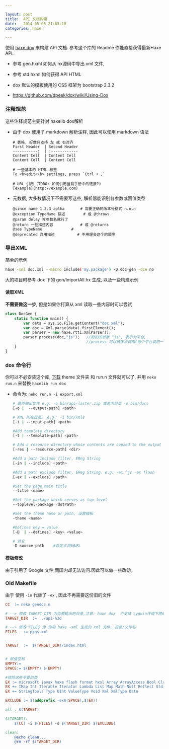 ```yaml
---

layout: post
title:  API 文档构建
date:   2014-05-05 21:03:10
categories: haxe

---
```


使用 [haxe dox](https://github.com/dpeek/dox) 来构建 API 文档. 参考这个库的 Readme 你能直接获得最新Haxe API.

* 参考 gen.hxml 如何从 hx源码中导出 xml 文件,

* 参考 std.hxml 如何获得 API HTML

* dox 默认的模板使用的 CSS 框架为 bootstrap 2.3.2

* https://github.com/dpeek/dox/wiki/Using-Dox

<!-- more -->



### 注释规范

这些注释规范主要针对 haxelib dox解析

* 由于 dox 使用了 markdown 解析注释, 因此可以使用 markdown 语法

  ```
  # 表格, 好像只支持 左 或 右对齐
  First Header  | Second Header
  -----------:  | :------------
  Content Cell  | Content Cell
  Content Cell  | Content Cell

  # 一些基本的 HTML 标签
  To <b>edit</b> settings, press `Ctrl + ,`

  # URL 引用 (TODO: 如何引用当前手册中的链接?)
  [example](http://example.com)
  ```

* 元数据, 大多数情况下不需要写这些, 解析器能识别各参数或回值类型

  ```
  @since name 1.2.3 aplha		# 需要正确的版本号格式 n.n.n
  @exception TypeName 描述		# 或 @throws
  @param delay 写参数名就行了
  @return 一些描述内容			# 或 @returns
  @see TypeName				#
  @deprecated 弃用描述			# 不用理会这个的顺序
  ```

### 导出XML

简单的示例

```bash
haxe -xml doc.xml --macro include('my.package') -D doc-gen -dce no
```

大的项目时参考 dox 下的 gen/ImportAll.hx 生成, 以及一些构建示例

#### 读取XML

**不需要做这一步**, 但是如果你打算从 xml 读取一些内容时可以尝试

```haxe
class DocGen {
    static function main() {
        var data = sys.io.File.getContent("doc.xml");
        var doc = Xml.parse(data).firstElement();
        var parser = new haxe.rtti.XmlParser();
        parser.process(doc,"js");	//附加的参数 "js", 表示为平台,
									//process 可以被多次调用(每个平台调用一次)
    }
}
```

### dox 命令行

你可以不必安装这个库, [下载](https://github.com/dpeek/dox) theme 文件夹 和 run.n 文件就可以了, 并用 `neko run.n` 来替换 `haxelib run dox`

* 命令为: `neko run.n -i export.xml`

  ```bash
  # 最终输出文件 e.g: -o bin/api-laster.zip 或者为目录 -o bin/docs
  [-o |  --output-path] <path>

  # XML 所在目录。 e.g： -i bin/xmls
  [-i | --input-path] <path>

  #Add template directory
  [-t | --template-path] <path>

  # Add a resource directory whose contents are copied to the output directory
  [-res | --resource-path] <dir>

  #Add a path include filter, EReg String
  [-in | --include] <path>

  #Add a path exclude filter, EReg String. e.g: -ex ^js -ex flash
  [-ex | --exclude] <path>

  #Set the page main title
  --title <name>

  #Set the package which serves as top-level
  --toplevel-package <dotPath>

  #Set the theme name or path, 设置模板
  -theme <name>

  #Defines key = value
  [-D  | --defines] <key> <value>

  # 其它
  -D source-path 	#将定义源码URL
  ```

#### 模板修改

由于引用了 Google 文件,而国内却无法访问.因此可以做一些改动。

### Old Makefile

由于 使用 `-in` 代替了 `-ex` , 因此不再需要这份旧的文件

```makefile
CC  := neko gendoc.n

# --> 修改 TARGET_DIR 为你要输出的目录,注意: haxe dox  不支持 cygwin环境下跨磁盘的的目录
TARGET_DIR  :=  ./api-h3d

# --> 修改 FILES 为 你用 haxe -xml 生成的 xml 文件. 目录/文件名
FILES   := pkgs.xml


TARGET  :=  $(TARGET_DIR)/index.html


# 赋值空格
EMPTY:=
SPACE:= $(EMPTY) $(EMPTY)

#排除这些不要的类
EX := microsoft javax haxe flash format hxsl Array ArrayAccess Bool Class Dynamic EReg Enum EnumValue Float
EX += IMap Int Iterable Iterator Lambda List Map Math Null Reflect Std String StringBuf
EX += StringTools Type UInt ValueType Void Xml XmlType Date

EXCLUDE := $(addprefix -ex$(SPACE),$(EX))

all : $(TARGET)

$(TARGET):
    $(CC) -i $(FILES) -o $(TARGET_DIR) $(EXCLUDE)

clean:
    @echo clean...
    @rm -rf $(TARGET_DIR)
```

<br />
